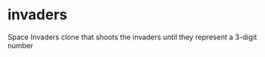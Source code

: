 invaders
========

Space Invaders clone that shoots the invaders until they represent a 3-digit number
